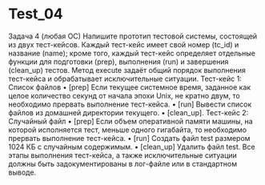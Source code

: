 # Test_04

Задача 4 (любая ОС)
Напишите прототип тестовой системы, состоящей из двух тест-кейсов.
Каждый тест-кейс имеет свой номер (tc_id) и название (name); кроме того, каждый тест-кейс определяет отдельные функции для подготовки (prep), выполнения (run) и завершения (clean_up) тестов. Метод execute задаёт общий порядок выполнения тест-кейса и обрабатывает исключительные ситуации.
Тест-кейс 1: Список файлов
•	[prep] Если текущее системное время, заданное как целое количество секунд от начала эпохи Unix, не кратно двум, то необходимо прервать выполнение тест-кейса.
•	[run] Вывести список файлов из домашней директории текущего.
•	[clean_up].
Тест-кейс 2: Случайный файл
•	[prep] Если объем оперативной памяти машины, на которой исполняется тест, меньше одного гигабайта, то необходимо прервать выполнение тест-кейса.
•	[run] Создать файл test размером 1024 КБ с случайным содержимым.
•	[clean_up] Удалить файл test.
Все этапы выполнения тест-кейса, а также исключительные ситуации должны быть задокументированы в лог-файле или в стандартном выводе.
